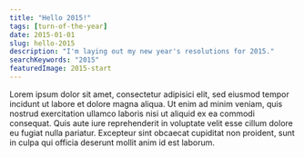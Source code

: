 ```yaml
---
title: "Hello 2015!"
tags: [turn-of-the-year]
date: 2015-01-01
slug: hello-2015
description: "I'm laying out my new year's resolutions for 2015."
searchKeywords: "2015"
featuredImage: 2015-start
---
```


Lorem ipsum dolor sit amet, consectetur adipisici elit, sed eiusmod tempor incidunt ut labore et dolore magna aliqua.
Ut enim ad minim veniam, quis nostrud exercitation ullamco laboris nisi ut aliquid ex ea commodi consequat.
Quis aute iure reprehenderit in voluptate velit esse cillum dolore eu fugiat nulla pariatur.
Excepteur sint obcaecat cupiditat non proident, sunt in culpa qui officia deserunt mollit anim id est laborum.